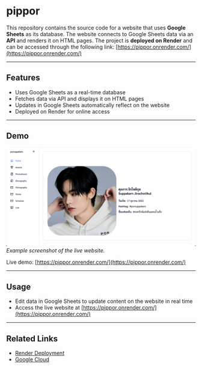 # pippor

This repository contains the source code for a website that uses **Google Sheets** as its database. The website connects to Google Sheets data via an **API** and renders it on HTML pages. The project is **deployed on Render** and can be accessed through the following link: [https://pippor.onrender.com/](https://pippor.onrender.com/)

---

## Features

* Uses Google Sheets as a real-time database
* Fetches data via API and displays it on HTML pages
* Updates in Google Sheets automatically reflect on the website
* Deployed on Render for online access

---

## Demo

![Website Screenshot](./public/assets/screenshot.png)
*Example screenshot of the live website.*

Live demo: [https://pippor.onrender.com/](https://pippor.onrender.com/)

---

## Usage

* Edit data in Google Sheets to update content on the website in real time
* Access the live website at [https://pippor.onrender.com/](https://pippor.onrender.com/)

---

## Related Links

* [Render Deployment](https://render.com/)
* [Google Cloud](https://console.cloud.google.com/)